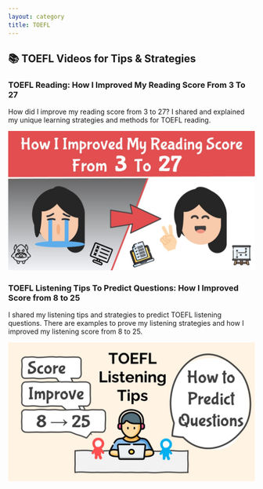 ```yaml
---
layout: category
title: TOEFL
---
```


## 📚 TOEFL Videos for Tips & Strategies

### TOEFL Reading: How I Improved My Reading Score From 3 To 27

How did I improve my reading score from 3 to 27? I shared and explained my unique learning strategies and methods for TOEFL reading. 

<a href="https://youtu.be/JuJXt5kD1CM" target="_blank"><img src="/assets/images/thumbnail/toefl_reading_score_thumbnail.jpg" alt="TOEFL Reading: How I Improved My Reading Score From 3 To 27"></a>


### TOEFL Listening Tips To Predict Questions: How I Improved Score from 8 to 25

I shared my listening tips and strategies to predict TOEFL listening questions. There are examples to prove my listening strategies and how I improved my listening score from 8 to 25.

<a href="https://youtu.be/p1s6GB7ByWM" target="_blank"><img src="/assets/images/thumbnail/toefl_listening_8_to_25_thumbnail.jpg" alt="TOEFL Listening Tips To Predict Questions: How I Improved Score from 8 to 25"></a>

